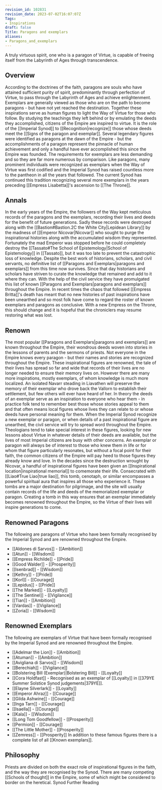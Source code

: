 ```yaml
---
revision_id: 102831
revision_date: 2023-07-02T16:07:07Z
Tags:
- Inspirations
draft: false
Title: Paragons and exemplars
aliases:
- Paragons_and_exemplars
---
```

A truly virtuous spirit, one who is a paragon of Virtue, is capable of freeing itself from the Labyrinth of Ages through transcendence.
## Overview
According to the doctrines of the faith, paragons are souls who have attained sufficient purity of spirit, predominantly through perfection of Virtue, to pass through the Labyrinth of Ages and achieve enlightenment. Exemplars are generally viewed as those who are on the path to become paragons - but have not yet reached the destination. Together these inspirations serve as human figures to light the Way of Virtue for those who follow. By studying the teachings they left behind or by emulating the deeds they accomplished, citizens of the Empire are inspired to virtue.
It is the role of the [[Imperial Synod]] to [[Recognition|recognize]] those whose deeds meet the [[Signs of the paragon and exemplar]]. Several legendary figures were identified as paragons at the dawn of the Empire - but the accomplishments of a paragon represent the pinnacle of human achievement and only a handful have ever accomplished this since the Empire was founded.
The requirements for exemplars are less demanding and so they are far more numerous by comparison. Like paragons, many prominent individuals were recognized as exemplars when the Way of Virtue was first codified and the Imperial Synod has raised countless more to the pantheon in all the years that followed. The current Synod has continued this tradition recognizing several more exemplars in the years preceding [[Empress Lisabetta]]'s ascension to [[The Throne]].
## Annals
In the early years of the Empire, the followers of the Way kept meticulous records of the paragons and the exemplars, recording their lives and deeds for the benefit of future generations. Sadly these records were destroyed along with the [[Bastion#Bastion.2C the White City|Lepidean Library]] by the madness of [[Emperor Nicovar|Nicovar]] who sought to purge the inspirational histories along with the accumulated wisdom they represented. Fortunately the mad Emperor was stopped before he could completely destroy the [[Tassato#The School of Epistemology|School of Epistemology]] in [[Tassato]], but it was too late to prevent the catastrophic loss of knowledge. Despite the best work of historians, scholars, and civil servants, no definitive list of [[Paragons and Exemplars|paragons and exemplars]] from this time now survives.
Since that day historians and scholars have striven to curate the knowledge that remained and add to it where they can. With the help of the civil service they have promulgated this list of known [[Paragons and Exemplars|paragons and exemplars]] throughout the Empire. In recent times the chaos that followed [[Empress Britta]]'s death has meant that no new histories of past inspirations have been unearthed and so most folk have come to regard the roster of known exemplars and paragons as conclusive. With a new Empress on the Throne, this should change and it is hopeful that the chroniclers may resume restoring what was lost.
## Renown
The most popular [[Paragons and Exemplars|paragons and exemplars]] are known throughout the Empire, their wondrous deeds woven into stories in the lessons of parents and the sermons of priests. Not everyone in the Empire knows every paragon - but their names and stories are recognized throughout the Empire. These inspirational figures are renowned, the tale of their lives has spread so far and wide that records of their lives are no longer needed to ensure their memory lives on.
However there are many more inspirations, mostly exemplars, of whom knowledge is much more localized. An isolated Navarr steading in Liavathen will preserve the memory of their exemplar who drove back the Vallorn to establish their settlement, but few others will ever have heard of her. In theory the deeds of an exemplar serve as an inspiration to everyone who hear them - in practice folk tend to remember best those whose stories appeal to them and that often means local figures whose lives they can relate to or whose deeds have personal meaning for them.
When the Imperial Synod recognize a new exemplar or paragon, or when details of a past inspirational figure are unearthed, the civil service will try to spread word throughout the Empire. Theologians tend to take special interest in these figures, looking for new lessons about Virtue in whatever details of their deeds are available, but the lives of most Imperial citizens are busy with other concerns. An exemplar or paragon will always be of interest to those who knew them in life or for whom that figure particularly resonates, but without a focal point for their faith, the common citizens of the Empire will pay heed to those figures they already know and love.
In the decades since the destruction wrought by Nicovar, a handful of inspirational figures have been given an [[Inspirational location|inspirational memorial]] to comemorate their life. Consecrated with [[Liao#True Liao|true liao]], this tomb, cenotaph, or similar encompasses a powerful spiritual aura that inspires all those who experience it. These tombs are a major destination for pilgrimage, and the site will usually contain records of the life and deeds of the memorialized exemplar or paragon. Creating a tomb in this way ensures that an exemplar immediately becomes renowned throughout the Empire, so the Virtue of their lives will inspire generations to come.
## Renowned Paragons
The following are paragons of Virtue who have been formally recognised by the Imperial Synod and are renowned throughout the Empire.
* [[Aldones di Sarvos]] - [[Ambition]]
* [[Atun]] - [[Wisdom]]
* [[Empress Richilde]] - [[Pride]]
* [[Good Walder]] - [[Prosperity]]
* [[Isenbrad]] - [[Wisdom]]
* [[Kethry]] - [[Pride]]
* [[Korl]] - [[Courage]]
* [[Lepidus]] - [[Pride]]
* [[The Marked]] - [[Loyalty]]
* [[The Sentinel]] - [[Vigilance]]
* [[Tian]] - [[Ambition]]
* [[Vardas]] - [[Vigilance]]
* [[Zoria]] - [[Wisdom]]
## Renowned Exemplars
The following are exemplars of Virtue that have been formally recognised by the Imperial Synod and are renowned throughout the Empire. 
* [[Adelmar the Lion]] - [[Ambition]]
* [[Atuman]] - [[Ambition]]
* [[Avigliana di Sarvos]] - [[Wisdom]]
* [[Berechiah]] - [[Vigilance]]
* [[Bolstering Bill (Exemplar)|Bolstering Bill]] - [[Loyalty]]
* [[Cora Holdfast]] - Recognised as an exemplar of [[Loyalty]] in [[379YE Summer Solstice Synod judgements|379YE]].
* [[Elayne Silverlark]] - [[Loyalty]]
* [[Emperor Ahraz]] - [[Courage]]
* [[Gilda Ashwine]] - [[Courage]]
* [[Inga Tarn]] - [[Courage]]
* [[Isaella]] - [[Courage]]
* [[Kala]] - [[Wisdom]]
* [[Long Tom Goodfellow]] - [[Prosperity]]
* [[Permion]] - [[Courage]]
* [[The Little Mother]] - [[Prosperity]]
* [[Zemress]] - [[Prosperity]]
In addition to these famous figures there is a complete list of all [[Known exemplars]].
## Philosophy
Priests are divided on both the exact role of inspirational figures in the faith, and the way they are recognised by the Synod. There are many competing [[Schools of thought]] in the Empire, some of which might be considered to border on the heretical.
Synod Further Reading